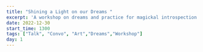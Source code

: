 ```yaml
---
title: "Shining a Light on our Dreams "
excerpt: 'A workshop on dreams and practice for magickal introspection by Ximena'
date: 2022-12-30
start_time: 1300
tags: ["Talk", "Convo", "Art","Dreams","Workshop"]
day: 1
---
```

